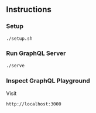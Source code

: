 ## Instructions

### Setup 
```bash
./setup.sh
```

### Run GraphQL Server
```bash
./serve
```

### Inspect GraphQL Playground

Visit 
```
http://localhost:3000
```